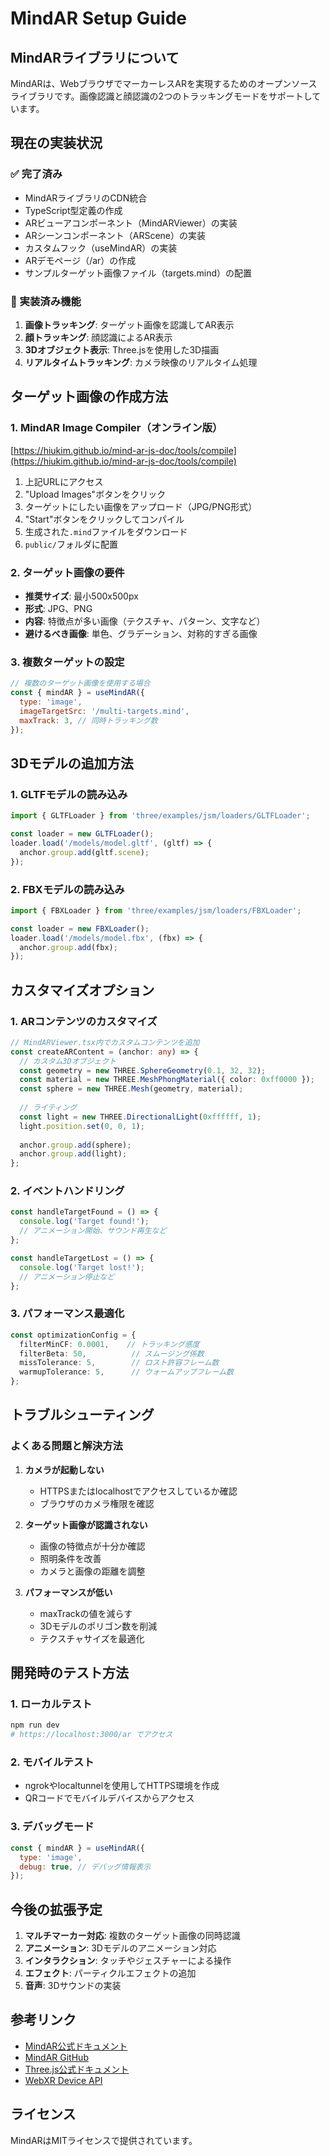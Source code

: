 # MindAR Setup Guide

## MindARライブラリについて

MindARは、WebブラウザでマーカーレスARを実現するためのオープンソースライブラリです。画像認識と顔認識の2つのトラッキングモードをサポートしています。

## 現在の実装状況

### ✅ 完了済み
- MindARライブラリのCDN統合
- TypeScript型定義の作成
- ARビューアコンポーネント（MindARViewer）の実装
- ARシーンコンポーネント（ARScene）の実装
- カスタムフック（useMindAR）の実装
- ARデモページ（/ar）の作成
- サンプルターゲット画像ファイル（targets.mind）の配置

### 🔧 実装済み機能
1. **画像トラッキング**: ターゲット画像を認識してAR表示
2. **顔トラッキング**: 顔認識によるAR表示
3. **3Dオブジェクト表示**: Three.jsを使用した3D描画
4. **リアルタイムトラッキング**: カメラ映像のリアルタイム処理

## ターゲット画像の作成方法

### 1. MindAR Image Compiler（オンライン版）
[https://hiukim.github.io/mind-ar-js-doc/tools/compile](https://hiukim.github.io/mind-ar-js-doc/tools/compile)

1. 上記URLにアクセス
2. "Upload Images"ボタンをクリック
3. ターゲットにしたい画像をアップロード（JPG/PNG形式）
4. "Start"ボタンをクリックしてコンパイル
5. 生成された`.mind`ファイルをダウンロード
6. `public/`フォルダに配置

### 2. ターゲット画像の要件
- **推奨サイズ**: 最小500x500px
- **形式**: JPG、PNG
- **内容**: 特徴点が多い画像（テクスチャ、パターン、文字など）
- **避けるべき画像**: 単色、グラデーション、対称的すぎる画像

### 3. 複数ターゲットの設定
```javascript
// 複数のターゲット画像を使用する場合
const { mindAR } = useMindAR({
  type: 'image',
  imageTargetSrc: '/multi-targets.mind',
  maxTrack: 3, // 同時トラッキング数
});
```

## 3Dモデルの追加方法

### 1. GLTFモデルの読み込み
```javascript
import { GLTFLoader } from 'three/examples/jsm/loaders/GLTFLoader';

const loader = new GLTFLoader();
loader.load('/models/model.gltf', (gltf) => {
  anchor.group.add(gltf.scene);
});
```

### 2. FBXモデルの読み込み
```javascript
import { FBXLoader } from 'three/examples/jsm/loaders/FBXLoader';

const loader = new FBXLoader();
loader.load('/models/model.fbx', (fbx) => {
  anchor.group.add(fbx);
});
```

## カスタマイズオプション

### 1. ARコンテンツのカスタマイズ
```typescript
// MindARViewer.tsx内でカスタムコンテンツを追加
const createARContent = (anchor: any) => {
  // カスタム3Dオブジェクト
  const geometry = new THREE.SphereGeometry(0.1, 32, 32);
  const material = new THREE.MeshPhongMaterial({ color: 0xff0000 });
  const sphere = new THREE.Mesh(geometry, material);
  
  // ライティング
  const light = new THREE.DirectionalLight(0xffffff, 1);
  light.position.set(0, 0, 1);
  
  anchor.group.add(sphere);
  anchor.group.add(light);
};
```

### 2. イベントハンドリング
```typescript
const handleTargetFound = () => {
  console.log('Target found!');
  // アニメーション開始、サウンド再生など
};

const handleTargetLost = () => {
  console.log('Target lost!');
  // アニメーション停止など
};
```

### 3. パフォーマンス最適化
```typescript
const optimizationConfig = {
  filterMinCF: 0.0001,    // トラッキング感度
  filterBeta: 50,          // スムージング係数
  missTolerance: 5,        // ロスト許容フレーム数
  warmupTolerance: 5,      // ウォームアップフレーム数
};
```

## トラブルシューティング

### よくある問題と解決方法

1. **カメラが起動しない**
   - HTTPSまたはlocalhostでアクセスしているか確認
   - ブラウザのカメラ権限を確認

2. **ターゲット画像が認識されない**
   - 画像の特徴点が十分か確認
   - 照明条件を改善
   - カメラと画像の距離を調整

3. **パフォーマンスが低い**
   - maxTrackの値を減らす
   - 3Dモデルのポリゴン数を削減
   - テクスチャサイズを最適化

## 開発時のテスト方法

### 1. ローカルテスト
```bash
npm run dev
# https://localhost:3000/ar でアクセス
```

### 2. モバイルテスト
- ngrokやlocaltunnelを使用してHTTPS環境を作成
- QRコードでモバイルデバイスからアクセス

### 3. デバッグモード
```javascript
const { mindAR } = useMindAR({
  type: 'image',
  debug: true, // デバッグ情報表示
});
```

## 今後の拡張予定

1. **マルチマーカー対応**: 複数のターゲット画像の同時認識
2. **アニメーション**: 3Dモデルのアニメーション対応
3. **インタラクション**: タッチやジェスチャーによる操作
4. **エフェクト**: パーティクルエフェクトの追加
5. **音声**: 3Dサウンドの実装

## 参考リンク

- [MindAR公式ドキュメント](https://hiukim.github.io/mind-ar-js-doc/)
- [MindAR GitHub](https://github.com/hiukim/mind-ar-js)
- [Three.js公式ドキュメント](https://threejs.org/docs/)
- [WebXR Device API](https://immersive-web.github.io/webxr/)

## ライセンス

MindARはMITライセンスで提供されています。